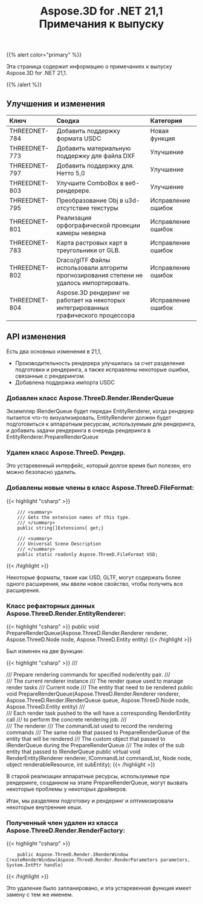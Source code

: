 ﻿---
title: Aspose.3D for .NET 21,1 Примечания к выпуску
type: docs
weight: 12
url: /ru/net/aspose-3d-for-net-21-1-release-notes/
---
{{% alert color="primary" %}}

Эта страница содержит информацию о примечаниях к выпуску Aspose.3D for .NET 21,1.

{{% /alert %}}
## **Улучшения и изменения**

|**Ключ**|**Сводка**|**Категория**|
|:- |:- |:- |
|THREEDNET-784 |Добавить поддержку формата USDC|Новая функция|
|THREEDNET-773 |Добавить материальную поддержку для файла DXF|Улучшение|
|THREEDNET-797 |Добавить поддержку для. Нетто 5,0|Улучшение|
|THREEDNET-803 |Улучшите ComboBox в веб-рендерере.|Улучшение|
|THREEDNET-795 |Преобразование Obj в u3d-отсутствие текстуры|Исправление ошибок|
|THREEDNET-801 |Реализация орфографической проекции камеры неверна|Исправление ошибок|
|THREEDNET-783 |Карта растровых карт в треугольники от GLB.|Исправление ошибок|
|THREEDNET-802 |Draco/glTF Файлы использовали алгоритм прогнозирования степени не удалось импортировать.|Исправление ошибок|
|THREEDNET-804 |Aspose.3D рендеринг не работает на некоторых интегрированных графического процессора|Исправление ошибок|



## API изменения ##

Есть два основных изменения в 21,1,

* Производительность рендерера улучшилась за счет разделения подготовки и рендеринга, а также исправлены некоторые ошибки, связанные с рендерингом.
* Добавлена поддержка импорта USDC

### Добавлен класс Aspose.ThreeD.Render.IRenderQueue

Экземпляр IRenderQueue будет передан EntityRenderer, когда рендерер пытается что-то визуализировать, EntityRenderer должен будет подготовиться к аппаратным ресурсам, используемым для рендеринга, и добавить задачи рендеринга в очередь рендеринга в EntityRenderer.PrepareRenderQueue


### Удален класс Aspose.ThreeD. Рендер.

Это устаревенный интерфейс, который долгое время был полезен, его можно безопасно удалить.


### Добавлены новые члены в класс Aspose.ThreeD.FileFormat:

{{< highlight "csharp" >}}

        /// <summary>
        /// Gets the extension names of this type.
        /// </summary>
        public string[]Extensions{ get;}

        /// <summary>
        /// Universal Scene Description
        /// </summary>
        public static readonly Aspose.ThreeD.FileFormat USD;
{{< /highlight >}}

Некоторые форматы, такие как USD, GLTF, могут содержать более одного расширения, мы ввели новое свойство, чтобы получить все расширения.


### Класс рефакторных данных Aspose.ThreeD.Render.EntityRenderer:

{{< highlight "csharp" >}}
        public void PrepareRenderQueue(Aspose.ThreeD.Render.Renderer renderer, Aspose.ThreeD.Node node, Aspose.ThreeD.Entity entity)
{{< /highlight >}}

Был изменен на две функции:

{{< highlight "csharp" >}}
        /// <summary>
        /// Prepare rendering commands for specified node/entity pair.
        /// </summary>
        /// <param name="renderer">The current renderer instance</param>
        /// <param name="queue">The render queue used to manage render tasks</param>
        /// <param name="node">Current node</param>
        /// <param name="entity">The entity that need to be rendered</param>
        public void PrepareRenderQueue(Aspose.ThreeD.Render.Renderer renderer, Aspose.ThreeD.Render.IRenderQueue queue, Aspose.ThreeD.Node node, Aspose.ThreeD.Entity entity)
        /// <summary>
        /// Each render task pushed to the <see cref="IRenderQueue"/> will have a corresponding RenderEntity call
        /// to perform the concrete rendering job.
        /// </summary>
        /// <param name="renderer">The renderer</param>
        /// <param name="commandList">The commandList used to record the rendering commands</param>
        /// <param name="node">The same node that passed to PrepareRenderQueue of the entity that will be rendered </param>
        /// <param name="renderableResource">The custom object that passed to IRenderQueue during the PrepareRenderQueue </param>
        /// <param name="subEntity">The index of the sub entity that passed to IRenderQueue</param>
        public virtual void RenderEntity(Renderer renderer, ICommandList commandList, Node node, object renderableResource, int subEntity);
{{< /highlight >}}

В старой реализации аппаратные ресурсы, используемые при рендеринге, созданном на этапе PrepareRenderQueue, могут вызвать некоторые проблемы у некоторых драйверов.

Итак, мы разделяем подготовку и рендеринг и оптимизировали некоторые внутренние кеши.


### Полученный член удален из класса Aspose.ThreeD.Render.RenderFactory:


{{< highlight "csharp" >}}

        public Aspose.ThreeD.Render.IRenderWindow CreateRenderWindow(Aspose.ThreeD.Render.RenderParameters parameters, System.IntPtr handle)

{{< /highlight >}}

Это удаление было запланировано, и эта устаревенная функция имеет замену с тем же именем.

